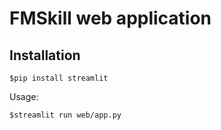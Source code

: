 # FMSkill web application

## Installation

```
$pip install streamlit
```

Usage:
```
$streamlit run web/app.py
```

